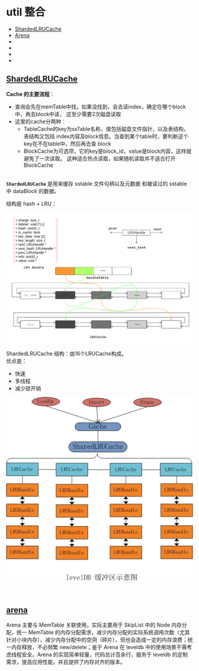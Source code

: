 # util 整合

- [ShardedLRUCache](#ShardedLRUCache)
- [Arena](#Arena)
- []()
- []()
- []()
- []()


<a id="ShardedLRUCache"></a>
## [ShardedLRUCache](https://github.com/rsy56640/read_and_analyse_levelDB/blob/master/architecture/util/LRU/cache%20-%202018-09-20%20-%20rsy.md)

**Cache 的主要流程**：   

- 查询会先在memTable中找，如果没找到，会去读index，确定在哪个block中，再去block中读， 这至少需要2次磁盘读取
- 这里的cache分两种：
    - TableCache的key为ssTable名称，值包括磁盘文件指针，以及表结构，表结构又包括 index内容及block信息。当查到某个table时，要判断这个key在不在table中，然后再去查 block
    - BlockCache为可选项，它的key是block_id，value是block内容，这样就避免了一次读取。 这种适合热点读取，如果随机读取并不适合打开BlockCache

&nbsp;   
**`ShardedLRUCache`** 是用来缓存 sstable 文件句柄以及元数据 和被读过的 sstable 中 dataBlock 的数据。

结构是 hash + LRU：

![](assets/leveldb_lrucache_09_27.png)

ShardedLRUCache 结构：由16个LRUCache构成。    
优点是：

- 快速
- 多线程
- 减少锁开销

![](LRU/assets/SharededLRUCache_结构_09_24.png)


&nbsp;   
<a id="Arena"></a>
## [arena](https://github.com/rsy56640/read_and_analyse_levelDB/blob/master/architecture/util/Arena/arena%20-%202018-09-30%20-%20rsy.md)

Arena 主要与 MemTable 关联使用，实际主要用于 SkipList 中的 Node 内存分配，统一 MemTable 的内存分配需求，减少内存分配的实际系统调用次数（尤其针对小块内存），减少内存分配中的空洞（碎片），但也会造成一定的内存浪费；统一内存释放，不必频繁 new/delete；鉴于 Arena 在 leveldb 中的使用场景不需考虑线程安全。Arena 的实现简单轻量，代码总计百余行，服务于 leveldb 的定制需求，提高应用性能，并且提供了内存对齐的版本。


&nbsp;   
<a id=""></a>
## []()



&nbsp;   
<a id=""></a>
## []()




&nbsp;   
<a id=""></a>
## []()



&nbsp;   
<a id=""></a>
## []()







